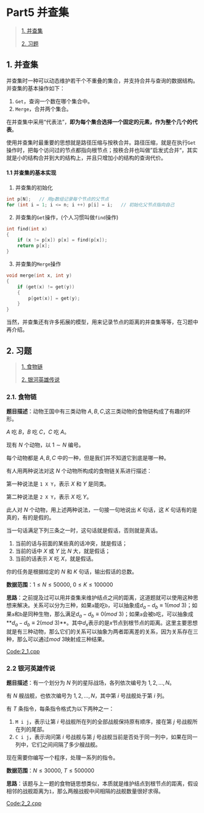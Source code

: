 # Part5 并查集

>[1. 并查集](#1)
>
>[2. 习题](#2)

<h2 id = "1">
1. 并查集
</h2>

并查集时一种可以动态维护若干个不重叠的集合，并支持合并与查询的数据结构。并查集的基本操作如下：

1. `Get`，查询一个数在哪个集合中。
2. `Merge`，合并两个集合。

在并查集中采用“代表法”，**即为每个集合选择一个固定的元素，作为整个几个的代表**。

使用并查集时最重要的思想就是路径压缩与按秩合并。路径压缩，就是在执行`Get`操作时，把每个访问过的节点都指向根节点；按秩合并也叫做”启发式合并“，其实就是小的结构合并到大的结构上，并且只增加小的结构的查询代价。

#### 1.1 并查集的基本实现

1. 并查集的初始化

```c++
int p[N];   // 用p数组记录每个节点的父节点
for (int i = 1; i <= n; i ++) p[i] = i;   // 初始化父节点指向自己
```

2. 并查集的`Get`操作，(个人习惯叫做`find`操作)

```c++
int find(int x)
{
	if (x != p[x]) p[x] = find(p[x]);
	return p[x];
}
```

3. 并查集的`Merge`操作

```c++
void merge(int x, int y)
{
	if (get(x) != get(y))
	{
		p[get(x)] = get(y);
	}
}
```

当然，并查集还有许多拓展的模型，用来记录节点的距离的并查集等等，在习题中再介绍。

<h2 id = "2">
2. 习题
</h2>

>[1. 食物链](#2.1)
>
>[2. 银河英雄传说](#2.2)

<h3 id = "2.1">
2.1. 食物链
</h3>

**题目描述**：动物王国中有三类动物 $A,B,C$,这三类动物的食物链构成了有趣的环形。

$A$ 吃 $B$，$B$ 吃 $C$，$C$ 吃 $A$。

现有 $N$ 个动物，以 $1∼N$ 编号。

每个动物都是 $A,B,C$ 中的一种，但是我们并不知道它到底是哪一种。

有人用两种说法对这 $N$ 个动物所构成的食物链关系进行描述：

第一种说法是 `1 X Y`，表示 $X$ 和 $Y$ 是同类。

第二种说法是 `2 X Y`，表示 $X$ 吃 $Y$。

此人对 $N$ 个动物，用上述两种说法，一句接一句地说出 $K$ 句话，这 $K$ 句话有的是真的，有的是假的。

当一句话满足下列三条之一时，这句话就是假话，否则就是真话。

1. 当前的话与前面的某些真的话冲突，就是假话；
2. 当前的话中 $X$ 或 $Y$ 比 $N$ 大，就是假话；
3. 当前的话表示 $X$ 吃 $X$，就是假话。

你的任务是根据给定的 $N$ 和 $K$ 句话，输出假话的总数。

**数据范围**：$1 \le N \le 50000, \ 0\le K \le 100000$

**思路**：之前提及过可以用并查集来维护结点之间的距离，这道题就可以使用这种思想来解决。关系可以分为三种，如果`a`能吃`b`，可以抽象成$d_a - d_b \equiv 1 (mod \ 3)$；如果`a`和`b`是同种生物，那么满足$d_a - d_b \equiv 0 (mod \ 3)$；如果`a`会被`b`吃，可以抽象成**$d_a - d_b \equiv 2 (mod \ 3)$**。其中$d_x$表示的是$x$节点到根节点的距离。这里主要思想就是有三种动物，那么它们的关系可以抽象为两者距离差的关系，因为关系存在三种，那么可以通过$mod \ 3$映射成三种结果。

[Code:2_1.cpp](./2_1.cpp)

<h3 id = "2.2">
2.2 银河英雄传说
</h3>

**题目描述**：有一个划分为 $N$ 列的星际战场，各列依次编号为 $1,2,…,N$。

有 $N$ 艘战舰，也依次编号为 $1,2,…,N$，其中第 $i$ 号战舰处于第 $i$ 列。

有 $T$ 条指令，每条指令格式为以下两种之一：

1. `M i j`，表示让第 $i$ 号战舰所在列的全部战舰保持原有顺序，接在第 $j$ 号战舰所在列的尾部。
2. `C i j`，表示询问第 $i$ 号战舰与第 $j$ 号战舰当前是否处于同一列中，如果在同一列中，它们之间间隔了多少艘战舰。

现在需要你编写一个程序，处理一系列的指令。

**数据范围**：$N \le 30000, \ T \le 500000$

**思路**：该题与上一题的食物链思想类似，本质就是维护结点到根节点的距离，假设相邻的战舰距离为`1`，那么两艘战舰中间相隔的战舰数量很好求得。

[Code:2_2.cpp](./2_2.cpp)